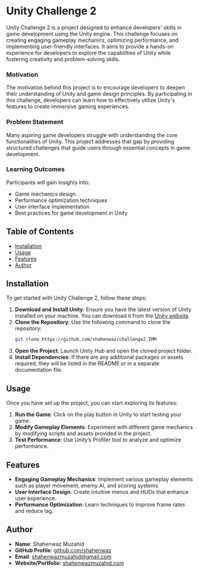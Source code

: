 # Unity Challenge 2

Unity Challenge 2 is a project designed to enhance developers' skills in game development using the Unity engine. This challenge focuses on creating engaging gameplay mechanics, optimizing performance, and implementing user-friendly interfaces. It aims to provide a hands-on experience for developers to explore the capabilities of Unity while fostering creativity and problem-solving skills.

### Motivation

The motivation behind this project is to encourage developers to deepen their understanding of Unity and game design principles. By participating in this challenge, developers can learn how to effectively utilize Unity's features to create immersive gaming experiences.

### Problem Statement

Many aspiring game developers struggle with understanding the core functionalities of Unity. This project addresses that gap by providing structured challenges that guide users through essential concepts in game development.

### Learning Outcomes

Participants will gain insights into:

- Game mechanics design
- Performance optimization techniques
- User interface implementation
- Best practices for game development in Unity

## Table of Contents

- [Installation](#installation)
- [Usage](#usage)
- [Features](#features)
- [Author](#author)

## Installation

To get started with Unity Challenge 2, follow these steps:

1. **Download and Install Unity**: Ensure you have the latest version of Unity installed on your machine. You can download it from the [Unity website](https://unity.com/).
2. **Clone the Repository**: Use the following command to clone the repository:
   ```bash
   git clone https://github.com/shahenwaz/challenge2_IMM
   ```
3. **Open the Project**: Launch Unity Hub and open the cloned project folder.
4. **Install Dependencies**: If there are any additional packages or assets required, they will be listed in the README or in a separate documentation file.

## Usage

Once you have set up the project, you can start exploring its features:

1. **Run the Game**: Click on the play button in Unity to start testing your game.
2. **Modify Gameplay Elements**: Experiment with different game mechanics by modifying scripts and assets provided in the project.
3. **Test Performance**: Use Unity’s Profiler tool to analyze and optimize performance.

## Features

- **Engaging Gameplay Mechanics**: Implement various gameplay elements such as player movement, enemy AI, and scoring systems.
- **User Interface Design**: Create intuitive menus and HUDs that enhance user experience.
- **Performance Optimization**: Learn techniques to improve frame rates and reduce lag.

## Author

- **Name**: Shahenwaz Muzahid
- **GitHub Profile**: [github.com/shahenwaz](https://github.com/shahenwaz)
- **Email**: shahenwazmuzahid@gmail.com
- **Website/Portfolio**: [shahenwazmuzahid.com](https://shahenwazmuzahid.netlify.app)
